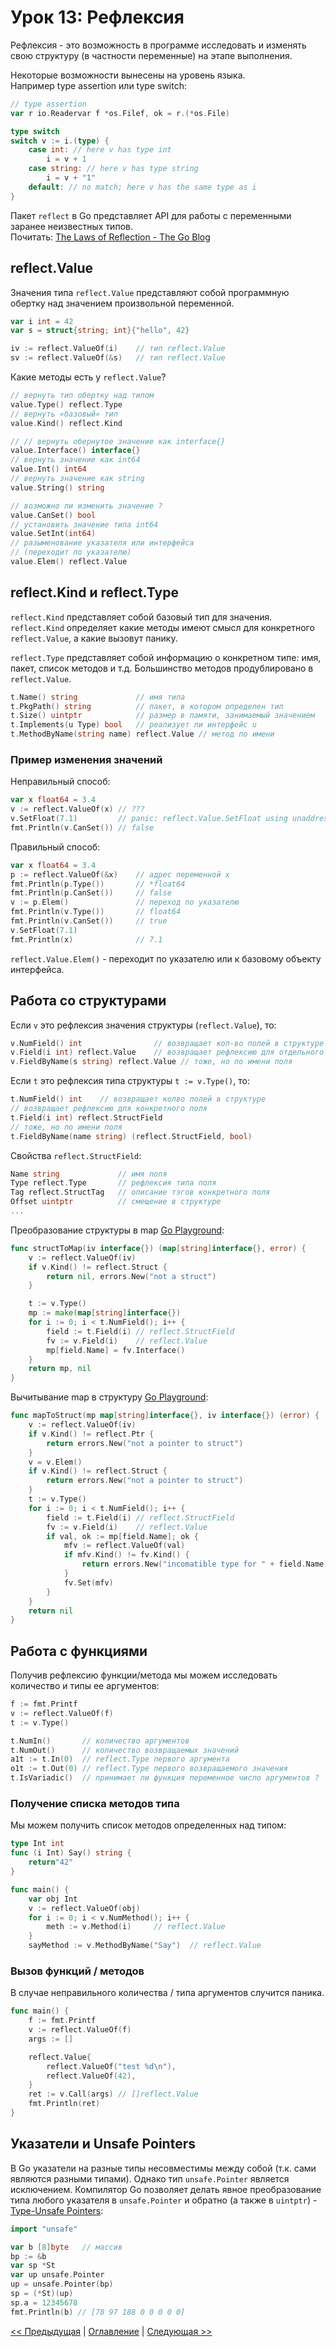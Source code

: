# Урок 13: Рефлексия

Рефлексия - это возможность в программе исследовать и изменять свою структуру (в частности переменные) на этапе выполнения.

Некоторые возможности вынесены на уровень языка.  
Например type assertion или type switch:
```go
// type assertion
var r io.Readervar f *os.Filef, ok = r.(*os.File)

type switch
switch v := i.(type) {
	case int: // here v has type int
		i = v + 1
	case string: // here v has type string
		i = v + "1"
	default: // no match; here v has the same type as i
}
```

Пакет `reflect` в Go представляет API для работы с переменными заранее неизвестных типов.  
Почитать: [The Laws of Reflection - The Go Blog](https://blog.golang.org/laws-of-reflection)

## reflect.Value
Значения типа `reflect.Value` представляют собой программную обертку над значением произвольной переменной.
```go
var i int = 42
var s = struct{string; int}{"hello", 42}

iv := reflect.ValueOf(i)    // тип reflect.Value
sv := reflect.ValueOf(&s)   // тип reflect.Value
```

Какие методы есть у `reflect.Value`?
```go
// вернуть тип обертку над типом
value.Type() reflect.Type
// вернуть «базовый» тип
value.Kind() reflect.Kind

// // вернуть обернутое значение как interface{}
value.Interface() interface{}
// вернуть значение как int64
value.Int() int64
// вернуть значение как string
value.String() string

// возможно ли изменить значение ?
value.CanSet() bool
// установить значение типа int64
value.SetInt(int64)
// разыменование указателя или интерфейса
// (переходит по указателю)
value.Elem() reflect.Value 
```

## reflect.Kind и reflect.Type
`reflect.Kind` представляет собой базовый тип для значения. `reflect.Kind` определяет какие методы имеют смысл
для конкретного `reflect.Value`, а какие вызовут панику.

`reflect.Type` представляет собой информацию о конкретном типе: имя, пакет, список методов и т.д. Большинство
методов продублировано в `reflect.Value`.

```go
t.Name() string             // имя типа
t.PkgPath() string          // пакет, в котором определен тип
t.Size() uintptr            // размер в памяти, занимаемый значением
t.Implements(u Type) bool   // реализует ли интерфейс u 
t.MethodByName(string name) reflect.Value // метод по имени
```

### Пример изменения значений
Неправильный способ:
```go
var x float64 = 3.4
v := reflect.ValueOf(x) // ???
v.SetFloat(7.1)         // panic: reflect.Value.SetFloat using unaddressable value
fmt.Println(v.CanSet()) // false
```

Правильный способ:
```go
var x float64 = 3.4
p := reflect.ValueOf(&x)    // адрес переменной x
fmt.Println(p.Type())       // *float64
fmt.Println(p.CanSet())     // false
v := p.Elem()               // переход по указателю
fmt.Println(v.Type())       // float64
fmt.Println(v.CanSet())     // true
v.SetFloat(7.1)
fmt.Println(x)              // 7.1
```

`reflect.Value.Elem()` - переходит по указателю или к базовому объекту интерфейса.

## Работа со структурами
Если `v` это рефлексия значения структуры (`reflect.Value`), то:
```go
v.NumField() int                // возвращает кол-­во полей в структуре
v.Field(i int) reflect.Value    // возвращает рефлексию для отдельного поля
v.FieldByName(s string) reflect.Value // тоже, но по имени поля
```

Если `t` это рефлексия типа структуры `t := v.Type()`, то:
```go
t.NumField() int    // возвращает кол­во полей в структуре
// возвращает рефлексию для конкретного поля
t.Field(i int) reflect.StructField
// тоже, но по имени поля
t.FieldByName(name string) (reflect.StructField, bool) 
```

Свойства `reflect.StructField`:
```go
Name string             // имя поля
Type reflect.Type       // рефлексия типа поля
Tag reflect.StructTag   // описание тэгов конкретного поля
Offset uintptr          // смещение в структуре
...
```

Преобразование структуры в map [Go Playground](https://play.golang.org/p/B7QEHLgNSTG):
```go
func structToMap(iv interface{}) (map[string]interface{}, error) {
	v := reflect.ValueOf(iv)
	if v.Kind() != reflect.Struct {
		return nil, errors.New("not a struct")
	}

	t := v.Type()
	mp := make(map[string]interface{})
	for i := 0; i < t.NumField(); i++ {
		field := t.Field(i) // reflect.StructField
		fv := v.Field(i)    // reflect.Value
		mp[field.Name] = fv.Interface()
	}
	return mp, nil
}
```

Вычитывание map в структуру [Go Playground](https://play.golang.org/p/6bdq9ZkPCY0):
```go
func mapToStruct(mp map[string]interface{}, iv interface{}) (error) {
 	v := reflect.ValueOf(iv)
	if v.Kind() != reflect.Ptr {
		return errors.New("not a pointer to struct")
	}
	v = v.Elem()
	if v.Kind() != reflect.Struct {
		return errors.New("not a pointer to struct")
	}
	t := v.Type()
	for i := 0; i < t.NumField(); i++ {
		field := t.Field(i) // reflect.StructField
		fv := v.Field(i)    // reflect.Value
		if val, ok := mp[field.Name]; ok {
			mfv := reflect.ValueOf(val)
			if mfv.Kind() != fv.Kind() {
				return errors.New("incomatible type for " + field.Name)
			}
			fv.Set(mfv)
		}
	}
	return nil
}
```

## Работа с функциями
Получив рефлексию функции/метода мы можем исследовать количество и типы ее аргументов:
```go
f := fmt.Printf
v := reflect.ValueOf(f)
t := v.Type()

t.NumIn()       // количество аргументов
t.NumOut()      // количество возвращаемых значений
a1t := t.In(0)  // reflect.Type первого аргумента
o1t := t.Out(0) // reflect.Type первого возвращаемого значения
t.IsVariadic()  // принимает ли функция переменное число аргументов ?
```

### Получение списка методов типа
Мы можем получить список методов определенных над типом:
```go
type Int int
func (i Int) Say() string {
	return"42"
}

func main() {
	var obj Int
	v := reflect.ValueOf(obj)
	for i := 0; i < v.NumMethod(); i++ {
		meth := v.Method(i)     // reflect.Value
	}
	sayMethod := v.MethodByName("Say")  // reflect.Value
```

### Вызов функций / методов
В случае неправильного количества / типа аргументов случится паника.
```go
func main() {
	f := fmt.Printf
	v := reflect.ValueOf(f)
	args := []

	reflect.Value{
		reflect.ValueOf("test %d\n"),
		reflect.ValueOf(42),
	}
	ret := v.Call(args) // []reflect.Value
	fmt.Println(ret)
}
```

## Указатели и Unsafe Pointers
В Go указатели на разные типы несовместимы между собой (т.к. сами являются разными типами). Однако
тип `unsafe.Pointer` является исключением. Компилятор Go позволяет делать явное преобразование типа любого указателя
в `unsafe.Pointer` и обратно (а также в `uintptr`) - [Type-Unsafe Pointers](https://go101.org/article/unsafe.html):

```go
import "unsafe"

var b [8]byte	// массив
bp := &b
var sp *St
var up unsafe.Pointer
up = unsafe.Pointer(bp)
sp = (*St)(up)
sp.a = 12345678
fmt.Println(b) // [78 97 188 0 0 0 0 0]
```

[<< Предыдущая](12-os.md) | [Оглавление](../readme.md) | [Следующая >>](14-code-generation.md)
